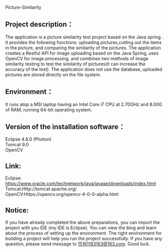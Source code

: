  Picture-Similarity
## Project description：
The application is a picture similarity test project based on the Java spring . It provides the following functions: uploading pictures,cutting out the items in the picture, and comparing the similarity of the pictures. The application creates a Restful API for image uploading based on the Java Spring, uses OpenCV for image processing, and combines two methods of image similarity testing to test the similarity of pictures(it can increase the accuracy of the test). The application does not use the database, uploaded pictures are stored directly on the file system.
## Environment：
  It runs atop a MSI laptop having an Intel Core i7 CPU at 2.70GHz and 8.00G of RAM, running 64-bit operating system.
## Version of the installation software：
  Eclipse 4.8.0 (Photon)    
  Tomcat 9.0   
  OpenCV 
## Link:
  Eclipse: https://www.oracle.com/technetwork/java/javase/downloads/index.html     
  Tomcat:Http://tomcat.apache.org/     
  OpenCV:Https://opencv.org/opencv-4-0-0-alpha.html

## Notice:
If you have already completed the above preparations, you can import the project with you IDE (my IDE is Eclipse). You can view the blog  and learn about the process of setting up the environment. The right environment for building a project will help you run the project   successfully.
  If you have any question, please send message to 15161183163@163.com. Good luck.

